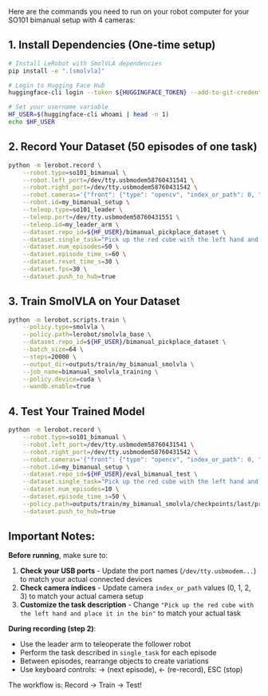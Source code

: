 Here are the commands you need to run on your robot computer for your SO101 bimanual setup with 4 cameras:

## 1. Install Dependencies (One-time setup)
```bash
# Install LeRobot with SmolVLA dependencies
pip install -e ".[smolvla]"

# Login to Hugging Face Hub
huggingface-cli login --token ${HUGGINGFACE_TOKEN} --add-to-git-credential

# Set your username variable
HF_USER=$(huggingface-cli whoami | head -n 1)
echo $HF_USER
```

## 2. Record Your Dataset (50 episodes of one task)
```bash
python -m lerobot.record \
    --robot.type=so101_bimanual \
    --robot.left_port=/dev/tty.usbmodem58760431541 \
    --robot.right_port=/dev/tty.usbmodem58760431542 \
    --robot.cameras='{"front": {"type": "opencv", "index_or_path": 0, "width": 640, "height": 480, "fps": 30}, "left": {"type": "opencv", "index_or_path": 1, "width": 640, "height": 480, "fps": 30}, "right": {"type": "opencv", "index_or_path": 2, "width": 640, "height": 480, "fps": 30}, "top": {"type": "opencv", "index_or_path": 3, "width": 640, "height": 480, "fps": 30}}' \
    --robot.id=my_bimanual_setup \
    --teleop.type=so101_leader \
    --teleop.port=/dev/tty.usbmodem58760431551 \
    --teleop.id=my_leader_arm \
    --dataset.repo_id=${HF_USER}/bimanual_pickplace_dataset \
    --dataset.single_task="Pick up the red cube with the left hand and place it in the bin" \
    --dataset.num_episodes=50 \
    --dataset.episode_time_s=60 \
    --dataset.reset_time_s=30 \
    --dataset.fps=30 \
    --dataset.push_to_hub=true
```

## 3. Train SmolVLA on Your Dataset
```bash
python -m lerobot.scripts.train \
    --policy.type=smolvla \
    --policy.path=lerobot/smolvla_base \
    --dataset.repo_id=${HF_USER}/bimanual_pickplace_dataset \
    --batch_size=64 \
    --steps=20000 \
    --output_dir=outputs/train/my_bimanual_smolvla \
    --job_name=bimanual_smolvla_training \
    --policy.device=cuda \
    --wandb.enable=true
```

## 4. Test Your Trained Model
```bash
python -m lerobot.record \
    --robot.type=so101_bimanual \
    --robot.left_port=/dev/tty.usbmodem58760431541 \
    --robot.right_port=/dev/tty.usbmodem58760431542 \
    --robot.cameras='{"front": {"type": "opencv", "index_or_path": 0, "width": 640, "height": 480, "fps": 30}, "left": {"type": "opencv", "index_or_path": 1, "width": 640, "height": 480, "fps": 30}, "right": {"type": "opencv", "index_or_path": 2, "width": 640, "height": 480, "fps": 30}, "top": {"type": "opencv", "index_or_path": 3, "width": 640, "height": 480, "fps": 30}}' \
    --robot.id=my_bimanual_setup \
    --dataset.repo_id=${HF_USER}/eval_bimanual_test \
    --dataset.single_task="Pick up the red cube with the left hand and place it in the bin" \
    --dataset.num_episodes=10 \
    --dataset.episode_time_s=50 \
    --policy.path=outputs/train/my_bimanual_smolvla/checkpoints/last/pretrained_model \
    --dataset.push_to_hub=true
```

## Important Notes:

**Before running**, make sure to:
1. **Check your USB ports** - Update the port names (`/dev/tty.usbmodem...`) to match your actual connected devices
2. **Check camera indices** - Update camera `index_or_path` values (0, 1, 2, 3) to match your actual camera setup
3. **Customize the task description** - Change `"Pick up the red cube with the left hand and place it in the bin"` to match your actual task

**During recording (step 2)**:
- Use the leader arm to teleoperate the follower robot
- Perform the task described in `single_task` for each episode
- Between episodes, rearrange objects to create variations
- Use keyboard controls: → (next episode), ← (re-record), ESC (stop)

The workflow is: Record → Train → Test!